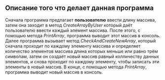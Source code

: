 ## Описание того что делает данная программа

Сначала программа предлагает **пользователю** ввести длину массива, затем она заходит в метод *CreateArrayByUser* который даёт пользователю ввести каждый элемент массива.
После этого, с помощью метода *PrintArray*, программа выводит этот массив в консоль.
Далее программа вызывает метод *CheckAndCreateNewArray*, который сначала проходит по каждому элементу массива и определяет количество элементов массива длина которых меньше или равно трём символам, 
затем он создаёт новый массив равный колличеству данных элементов, и снова проходит по каждому элементу, чтобы записать эти элементы в новый массив.
В конце, с помощью метода *PrintArray*, программа выводит новый массив в консоль.
